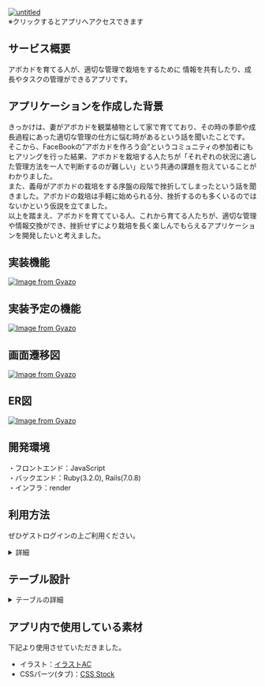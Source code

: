 [![untitled](https://github.com/keei0920/avocado-circle/assets/148531402/fe4debd7-7e00-4af2-a42a-34e38fe50976)](https://avocado-circle.onrender.com)  
※クリックするとアプリへアクセスできます

## サービス概要
アボカドを育てる人が、適切な管理で栽培をするために
情報を共有したり、成長やタスクの管理ができるアプリです。

## アプリケーションを作成した背景
きっかけは、妻がアボカドを観葉植物として家で育てており、その時の季節や成長過程にあった適切な管理の仕方に悩む時があるという話を聞いたことです。  
そこから、FaceBookの”アボカドを作ろう会”というコミュニティの参加者にもヒアリングを行った結果、アボカドを栽培する人たちが「それぞれの状況に適した管理方法を一人で判断するのが難しい」という共通の課題を抱えていることがわかりました。  
また、義母がアボカドの栽培をする序盤の段階で挫折してしまったという話を聞きました。アボカドの栽培は手軽に始められる分、挫折するのも多くいるのではないかという仮説を立てました。  
以上を踏まえ、アボカドを育てている人、これから育てる人たちが、適切な管理や情報交換ができ、挫折せずにより栽培を長く楽しんでもらえるアプリケーションを開発したいと考えました。  

## 実装機能
[![Image from Gyazo](https://i.gyazo.com/fc4fde4e46289295f5b83dd5ec3d92cb.png)](https://gyazo.com/fc4fde4e46289295f5b83dd5ec3d92cb)

## 実装予定の機能
[![Image from Gyazo](https://i.gyazo.com/ebc2789995fcd00070a1180be703e5ac.png)](https://gyazo.com/ebc2789995fcd00070a1180be703e5ac)

## 画面遷移図
[![Image from Gyazo](https://i.gyazo.com/afcf398ddec7b417bfc05e403448694c.png)](https://gyazo.com/afcf398ddec7b417bfc05e403448694c)

## ER図
[![Image from Gyazo](https://i.gyazo.com/2b2c9e1c140349bf49fee564db0c9637.png)](https://gyazo.com/2b2c9e1c140349bf49fee564db0c9637)

## 開発環境
・フロントエンド：JavaScript  
・バックエンド：Ruby(3.2.0), Rails(7.0.8)  
・インフラ：render

## 利用方法
ぜひゲストログインの上ご利用ください。

<details>
<summary>詳細</summary>  

### 栽培記録の閲覧
・ハートマークをクリックで”いいね”ができます。  
・投稿画面をクリックすると、コメントの投稿および閲覧がきます。  
・ユーザー名をクリックすると、ユーザーページの閲覧ができます。

### 栽培記録の投稿
・「投稿する」ボタンをクリックください。  
・記録日、状態、テキスト、画像を入力し投稿します。  
・画像とテキストは、どちらか一方のみの入力でも投稿が可能です。

### 質問の閲覧
・「質問をみる」のコマンドより閲覧がきます。  
・投稿画面をクリックすると、回答の投稿および閲覧がきます。

### 質問の投稿
・「質問する」のコマンドより投稿ができます。  
・タイトル、テキスト、画像を入力し投稿します。  
・画像とテキストは、どちらか一方のみの入力でも投稿が可能です。

### ユーザーページの編集
※ユーザー情報は、ゲストログインの場合は編集ができません。  
・トップページの左上をクリックください。  
・「プロフィール編集」をクリックすると、編集ページに遷移します。  
・ユーザー情報は、ユーザー名、目的、都道府県、自己紹介文が編集できます。  
・ユーザーのロゴマークは。目的によって自動で切り替わリます。  
・「アボカドの登録(編集)」をクリックすると、編集ページに遷移します。  
・アボカド情報は、アボカドの名前、栽培開始日、３つのタスクの実施日を登録できます。  
・下部は、ユーザーが投稿した記録、質問、いいねした投稿、回答した投稿が閲覧できます。  
</details>

## テーブル設計

<details>
<summary>テーブルの詳細</summary>  

## users テーブル

| Column             | Type    | Options                   |
| ------------------ | ------  | ------------------------- |
| nickname           | string  | null: false               |
| introduce          | text    |                           |
| prefecture_id      | integer | null: false               |
| purpose_id         | integer | null: false               |
| email              | string  | null: false, unique: true |
| password           | string  | null: false               |


### Association

- has_many :avocados
- has_many :posts
- has_many :comments
- has_many :questions
- has_many :answers
- has_many :answer_comments
- has_many :likes


## avocados テーブル

| Column                | Type       | Options                        |
| --------------------- | ---------- | -----------------------------  |
| name                  | string     | null: false                    |
| birth_day             | date       |                                |
| watering              | date       |                                |
| transplant            | date       |                                |
| fertilizer            | date       |                                |
| user                  | references | null: false, foreign_key: true |

### Association

- belongs_to :user


## posts テーブル

| Column                | Type       | Options                        |
| --------------------- | ---------- | -----------------------------  |
| text                  | text       | null: false                    |
| condition_id          | integer    | null: false                    |
| date                  | date       | null: false                    |
| user                  | references | null: false, foreign_key: true |

### Association

- belongs_to :user
- has_many  :comments


## comments テーブル

| Column                | Type       | Options                        |
| --------------------- | ---------- | -----------------------------  |
| text                  | text       | null: false                    |
| post                  | references | null: false, foreign_key: true |
| user                  | references | null: false, foreign_key: true |

### Association

- belongs_to :post
- belongs_to :user

## questions テーブル

| Column                | Type       | Options                        |
| --------------------- | ---------- | -----------------------------  |
| title                 | string     | null: false                    |
| text                  | text       | null: false                    |
| solution              | integer    | null: false   
| user                  | references | null: false, foreign_key: true |

### Association

- belongs_to :user
- has_many   :answers

## answers テーブル

| Column                | Type       | Options                        |
| --------------------- | ---------- | -----------------------------  |
| text                  | string     | null: false                    |
| question              | references | null: false, foreign_key: true |
| user                  | references | null: false, foreign_key: true |

### Association

- belongs_to :user
- belongs_to :question
- have_many :answer_questions

## answer_comments テーブル

| Column                | Type       | Options                        |
| --------------------- | ---------- | -----------------------------  |
| text                  | string     | null: false                    |
| answer                | references | null: false, foreign_key: true |
| user                  | references | null: false, foreign_key: true |

### Association

- belongs_to :user
- belongs_to :answer

## likes テーブル
| Column                | Type       | Options                        |
| --------------------- | ---------- | -----------------------------  |
| post                  | string     | null: false, foreign_key: true |
| user                  | references | null: false, foreign_key: true |

### Association

- belongs_to :user
- belongs_to :answer
</details>

## アプリ内で使用している素材
下記より使用させていただきました。  
- イラスト：[イラストAC](https://www.ac-illust.com/)  
- CSSパーツ(タブ)：[CSS Stock](https://pote-chil.com/html-maker)
